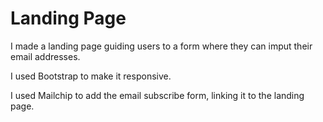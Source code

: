 # Landing Page

I made a landing page guiding users to a form where they can imput their email addresses.

I used Bootstrap to make it responsive. 

I used Mailchip to add the email subscribe form, linking it to the landing page.
